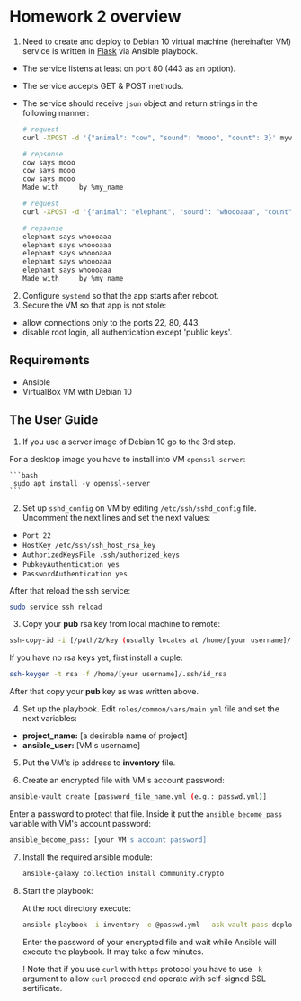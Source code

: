 # Homework 2 overview

1. Need to create and deploy to Debian 10 virtual machine (hereinafter VM) service is written in [Flask][flask] via Ansible playbook. 
  * The service listens at least on port 80 (443 as an option). 
  * The service accepts GET & POST methods.
  * The service should receive `json` object and return strings in the following manner:
       
    ```bash
    # request
    curl -XPOST -d '{"animal": "cow", "sound": "mooo", "count": 3}' myvm.localhost

    # repsonse
    cow says mooo
    cow says mooo
    cow says mooo
    Made with     by %my_name

    # request
    curl -XPOST -d '{"animal": "elephant", "sound": "whoooaaa", "count": 5}' myvm.localhost

    # repsonse
    elephant says whoooaaa
    elephant says whoooaaa
    elephant says whoooaaa
    elephant says whoooaaa
    elephant says whoooaaa
    Made with     by %my_name    
    ```

2. Configure `systemd` so that the app starts after reboot.
3. Secure the VM so that app is not stole:
  * allow connections only to the ports 22, 80, 443.
  * disable root login, all authentication except 'public keys'.

## Requirements

  * Ansible
  * VirtualBox VM with Debian 10
    
## The User Guide

1. If you use a server image of Debian 10 go to the 3rd step.

  For a desktop image you have to install into VM `openssl-server`:

    ```bash
     sudo apt install -y openssl-server
    ```  

2. Set up `sshd_config` on VM by editing `/etc/ssh/sshd_config` file. Uncomment the next lines and set the next values:
  * `Port 22`
  * `HostKey /etc/ssh/ssh_host_rsa_key`
  * `AuthorizedKeysFile .ssh/authorized_keys`
  * `PubkeyAuthentication yes`
  * `PasswordAuthentication yes`

  After that reload the ssh service:

  ```bash 
  sudo service ssh reload
  ```

3. Copy your **pub** rsa key from local machine to remote: 

  ```bash 
  ssh-copy-id -i [/path/2/key (usually locates at /home/[your username]/.ssh/)] [VM's username]@[VM's ip address]
  ```
   
  If you have no rsa keys yet, first install a cuple:

  ```bash
  ssh-keygen -t rsa -f /home/[your username]/.ssh/id_rsa 
  ```

  After that copy your **pub** key as was written above.

4. Set up the playbook. Edit `roles/common/vars/main.yml` file and set the next variables:
  * **project_name:** [a desirable name of project]
  * **ansible_user:** [VM's username]

5. Put the VM's ip address to **inventory** file.

6. Create an encrypted file with VM's account password:

  ```bash
  ansible-vault create [password_file_name.yml (e.g.: passwd.yml)]
  ```

  Enter a password to protect that file. Inside it put the `ansible_become_pass` variable with VM's account password:

  ```bash
  ansible_become_pass: [your VM's account password]
  ```

7. Install the required ansible module:  
    
   ```bash
   ansible-galaxy collection install community.crypto
   ```

8. Start the playbook:

   At the root directory execute:

   ```bash
   ansible-playbook -i inventory -e @passwd.yml --ask-vault-pass deploy.yml
   ```

   Enter the password of your encrypted file and wait while Ansible will execute the playbook. It may take a few minutes.
   
   ! Note that if you use `curl` with `https` protocol you have to use `-k` argument to allow `curl` proceed and operate with self-signed SSL sertificate. 



[flask]: https://github.com/pallets/flask
